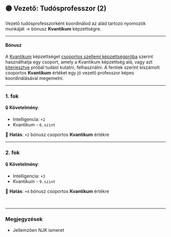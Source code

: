 ## 🟣 Vezető: Tudósprofesszor (2)

Vezető tudósprofesszorként koordinálod az alád tartozó nyomozók munkáját → bónusz **Kvantikum** képzettségre.

---
#### Bónusz

A [Kvantikum](../kepzettsegek.szekunder/kvantikum.md) képzettséget [csoportos szellemi képzettségpróba](../037_csoportos_kepzettsegproba.md#%EF%B8%8F-2-csoportos-szellemi-k%C3%A9pzetts%C3%A9gpr%C3%B3ba) szerint használhatja egy csoport, amely a Kvantikum képzettség alá, vagy azt [kiterjesztve](../kepzettsegek.szekunder/lexikum.md#norm%C3%A1l-kiterjeszt%C3%A9s) próbál tudást kutatni, felhasználni. A fentiek szerint kiszámolt csoportos **Kvantikum** értéket egy jó vezető professzor képes koordinálásával megemelni.

---
### 1. fok

🔒 **Követelmény**:
- Intelligencia: `+2`
- Kvantikum - `6.szint`

🌟 **Hatás**: `+2` bónusz csoportos **Kvantikum** értékre

---
### 2. fok

🔒 **Követelmény**:
- Intelligencia: `+3`
- Kvantikum - `9.szint`

🌟 **Hatás**: `+4` bónusz csoportos **Kvantikum** értékre

<br />

---
### Megjegyzések

- Jellemzően NJK ismeret
